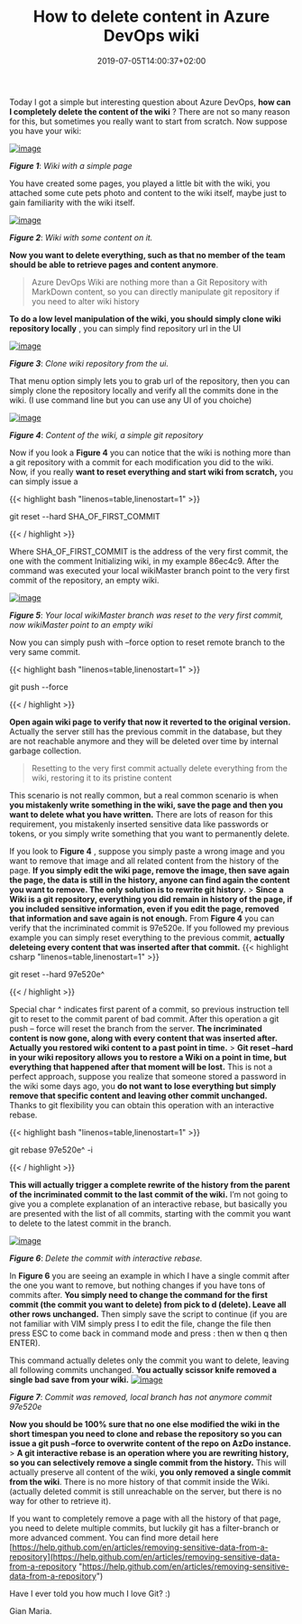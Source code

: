 ﻿---
title: "How to delete content in Azure DevOps wiki"
description: ""
date: 2019-07-05T14:00:37+02:00
draft: false
tags: [AzureDevOps]
categories: [Git]
---
Today I got a simple but interesting question about Azure DevOps,  **how can I completely delete the content of the wiki** ? There are not so many reason for this, but sometimes you really want to start from scratch. Now suppose you have your wiki:

[![image](http://www.codewrecks.com/blog/wp-content/uploads/2019/07/image_thumb-3.png "image")](http://www.codewrecks.com/blog/wp-content/uploads/2019/07/image-3.png)

 ***Figure 1***: *Wiki with a simple page*

You have created some pages, you played a little bit with the wiki, you attached some cute pets photo and content to the wiki itself, maybe just to gain familiarity with the wiki itself.

[![image](http://www.codewrecks.com/blog/wp-content/uploads/2019/07/image_thumb-4.png "image")](http://www.codewrecks.com/blog/wp-content/uploads/2019/07/image-4.png)

 ***Figure 2***: *Wiki with some content on it.*

 **Now you want to delete everything, such as that no member of the team should be able to retrieve pages and content anymore**.

> Azure DevOps Wiki are nothing more than a Git Repository with MarkDown content, so you can directly manipulate git repository if you need to alter wiki history

 **To do a low level manipulation of the wiki, you should simply clone wiki repository locally** , you can simply find repository url in the UI

[![image](http://www.codewrecks.com/blog/wp-content/uploads/2019/07/image_thumb-5.png "image")](http://www.codewrecks.com/blog/wp-content/uploads/2019/07/image-5.png)

 ***Figure 3***: *Clone wiki repository from the ui.*

That menu option simply lets you to grab url of the repository, then you can simply clone the repository locally and verify all the commits done in the wiki. (I use command line but you can use any UI of you choiche)

[![image](http://www.codewrecks.com/blog/wp-content/uploads/2019/07/image_thumb-6.png "image")](http://www.codewrecks.com/blog/wp-content/uploads/2019/07/image-6.png)

 ***Figure 4***: *Content of the wiki, a simple git repository*

Now if you look a  **Figure 4** you can notice that the wiki is nothing more than a git repository with a commit for each modification you did to the wiki. Now, if you really  **want to reset everything and start wiki from scratch,** you can simply issue a

{{< highlight bash "linenos=table,linenostart=1" >}}


git reset --hard SHA_OF_FIRST_COMMIT

{{< / highlight >}}

Where SHA\_OF\_FIRST\_COMMIT is the address of the very first commit, the one with the comment Initializing wiki, in my example 86ec4c9. After the command was executed your local wikiMaster branch point to the very first commit of the repository, an empty wiki.

[![image](http://www.codewrecks.com/blog/wp-content/uploads/2019/07/image_thumb-7.png "image")](http://www.codewrecks.com/blog/wp-content/uploads/2019/07/image-7.png)

 ***Figure 5***: *Your local wikiMaster branch was reset to the very first commit, now wikiMaster point to an empty wiki*

Now you can simply push with –force option to reset remote branch to the very same commit.

{{< highlight bash "linenos=table,linenostart=1" >}}


git push --force

{{< / highlight >}}

 **Open again wiki page to verify that now it reverted to the original version.** Actually the server still has the previous commit in the database, but they are not reachable anymore and they will be deleted over time by internal garbage collection.

> Resetting to the very first commit actually delete everything from the wiki, restoring it to its pristine content

This scenario is not really common, but a real common scenario is when  **you mistakenly write something in the wiki, save the page and then you want to delete what you have written.** There are lots of reason for this requirement, you mistakenly inserted sensitive data like passwords or tokens, or you simply write something that you want to permanently delete.

If you look to  **Figure 4** , suppose you simply paste a wrong image and you want to remove that image and all related content from the history of the page.  **If you simply edit the wiki page, remove the image, then save again the page, the data is still in the history, anyone can find again the content you want to remove. The only solution is to rewrite git history.** >  **Since a Wiki is a git repository, everything you did remain in history of the page, if you included sensitive information, even if you edit the page, removed that information and save again is not enough.** From  **Figure 4** you can verify that the incriminated commit is 97e520e. If you followed my previous example you can simply reset everything to the previous commit,  **actually deleteing every content that was inserted after that commit.** {{< highlight csharp "linenos=table,linenostart=1" >}}


git reset --hard 97e520e^

{{< / highlight >}}

Special char ^ indicates first parent of a commit, so previous instruction tell git to reset to the commit parent of bad commit. After this operation a git push – force will reset the branch from the server. **The incriminated content is now gone, along with every content that was inserted after. Actually you restored wiki content to a past point in time.** >  **Git reset –hard in your wiki repository allows you to restore a Wiki on a point in time, but everything that happened after that moment will be lost.** This is not a perfect approach, suppose you realize that someone stored a password in the wiki some days ago, you  **do not want to lose everything but simply remove that specific content and leaving other commit unchanged.** Thanks to git flexibility you can obtain this operation with an interactive rebase.

{{< highlight bash "linenos=table,linenostart=1" >}}


git rebase 97e520e^ -i

{{< / highlight >}}

 **This will actually trigger a complete rewrite of the history from the parent of the incriminated commit to the last commit of the wiki.** I’m not going to give you a complete explanation of an interactive rebase, but basically you are presented with the list of all commits, starting with the commit you want to delete to the latest commit in the branch.

[![image](http://www.codewrecks.com/blog/wp-content/uploads/2019/07/image_thumb-8.png "image")](http://www.codewrecks.com/blog/wp-content/uploads/2019/07/image-8.png)

 ***Figure 6***: *Delete the commit with interactive rebase.*

In  **Figure 6** you are seeing an example in which I have a single commit after the one you want to remove, but nothing changes if you have tons of commits after.  **You simply need to change the command for the first commit (the commit you want to delete) from pick to d (delete). Leave all other rows unchanged.** Then simply save the script to continue (if you are not familiar with VIM simply press I to edit the file, change the file then press ESC to come back in command mode and press : then w then q then ENTER).

This command actually deletes only the commit you want to delete, leaving all following commits unchanged.  **You actually scissor knife removed a single bad save from your wiki.** [![image](http://www.codewrecks.com/blog/wp-content/uploads/2019/07/image_thumb-9.png "image")](http://www.codewrecks.com/blog/wp-content/uploads/2019/07/image-9.png)

 ***Figure 7***: *Commit was removed, local branch has not anymore commit 97e520e*

 **Now you should be 100% sure that no one else modified the wiki in the short timespan you need to clone and rebase the repository so you can issue a git push –force to overwrite content of the repo on AzDo instance.** >  **A git interactive rebase is an operation where you are rewriting history, so you can selectively remove a single commit from the history.** This will actually preserve all content of the wiki,  **you only removed a single commit from the wiki**. There is no more history of that commit inside the Wiki. (actually deleted commit is still unreachable on the server, but there is no way for other to retrieve it).

If you want to completely remove a page with all the history of that page, you need to delete multiple commits, but luckily git has a filter-branch or more advanced comment. You can find more detail here [https://help.github.com/en/articles/removing-sensitive-data-from-a-repository](https://help.github.com/en/articles/removing-sensitive-data-from-a-repository "https://help.github.com/en/articles/removing-sensitive-data-from-a-repository")

Have I ever told you how much I love Git? :)

Gian Maria.
